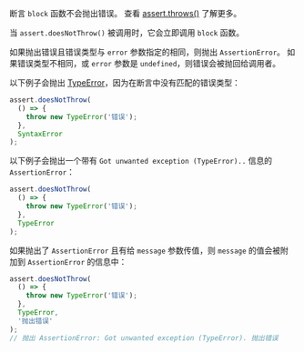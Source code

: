 <!-- YAML
added: v0.1.21
-->

断言 `block` 函数不会抛出错误。
查看 [assert.throws()](#assert_assert_throws_block_error_message) 了解更多。

当 `assert.doesNotThrow()` 被调用时，它会立即调用 `block` 函数。

如果抛出错误且错误类型与 `error` 参数指定的相同，则抛出 `AssertionError`。
如果错误类型不相同，或 `error` 参数是 `undefined`，则错误会被抛回给调用者。

以下例子会抛出 [TypeError](errors.html#errors_class_typeerror)，因为在断言中没有匹配的错误类型：

```js
assert.doesNotThrow(
  () => {
    throw new TypeError('错误');
  },
  SyntaxError
);
```

以下例子会抛出一个带有 `Got unwanted exception (TypeError)..` 信息的 `AssertionError`：

```js
assert.doesNotThrow(
  () => {
    throw new TypeError('错误');
  },
  TypeError
);
```

如果抛出了 `AssertionError` 且有给 `message` 参数传值，则 `message` 的值会被附加到 `AssertionError` 的信息中：

```js
assert.doesNotThrow(
  () => {
    throw new TypeError('错误');
  },
  TypeError,
  '抛出错误'
);
// 抛出 AssertionError: Got unwanted exception (TypeError). 抛出错误
```

